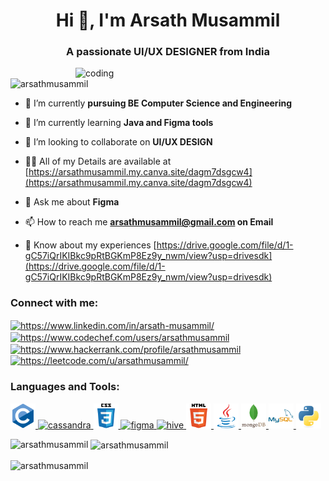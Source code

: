 <h1 align="center">Hi 👋, I'm Arsath Musammil</h1>
<h3 align="center">A passionate UI/UX DESIGNER from India</h3>

<img align="right" alt="coding" width="400" src="https://camo.githubusercontent.com/2366b34bb903c09617990fb5fff4622f3e941349e846ddb7e73df872a9d21233/68747470733a2f2f63646e2e6472696262626c652e636f6d2f75736572732f3733303730332f73637265656e73686f74732f363538313234332f6176656e746f2e676966">

<p align="left"> <img src="https://komarev.com/ghpvc/?username=arsathmusammil&label=Profile%20views&color=0e75b6&style=flat" alt="arsathmusammil" /> </p>

- 🔭 I’m currently **pursuing BE Computer Science and Engineering**

- 🌱 I’m currently learning **Java and Figma tools**

- 👯 I’m looking to collaborate on **UI/UX DESIGN**

- 👨‍💻 All of my Details are available at [https://arsathmusammil.my.canva.site/dagm7dsgcw4](https://arsathmusammil.my.canva.site/dagm7dsgcw4)

- 💬 Ask me about **Figma**

- 📫 How to reach me **arsathmusammil@gmail.com on Email**

- 📄 Know about my experiences [https://drive.google.com/file/d/1-gC57iQrIKIBkc9pRtBGKmP8Ez9y_nwm/view?usp=drivesdk](https://drive.google.com/file/d/1-gC57iQrIKIBkc9pRtBGKmP8Ez9y_nwm/view?usp=drivesdk)

<h3 align="left">Connect with me:</h3>
<p align="left">
<a href="https://linkedin.com/in/https://www.linkedin.com/in/arsath-musammil/" target="blank"><img align="center" src="https://raw.githubusercontent.com/rahuldkjain/github-profile-readme-generator/master/src/images/icons/Social/linked-in-alt.svg" alt="https://www.linkedin.com/in/arsath-musammil/" height="30" width="40" /></a>
<a href="https://www.codechef.com/users/https://www.codechef.com/users/arsathmusammil" target="blank"><img align="center" src="https://cdn.jsdelivr.net/npm/simple-icons@3.1.0/icons/codechef.svg" alt="https://www.codechef.com/users/arsathmusammil" height="30" width="40" /></a>
<a href="https://www.hackerrank.com/https://www.hackerrank.com/profile/arsathmusammil" target="blank"><img align="center" src="https://raw.githubusercontent.com/rahuldkjain/github-profile-readme-generator/master/src/images/icons/Social/hackerrank.svg" alt="https://www.hackerrank.com/profile/arsathmusammil" height="30" width="40" /></a>
<a href="https://www.leetcode.com/https://leetcode.com/u/arsathmusammil/" target="blank"><img align="center" src="https://raw.githubusercontent.com/rahuldkjain/github-profile-readme-generator/master/src/images/icons/Social/leet-code.svg" alt="https://leetcode.com/u/arsathmusammil/" height="30" width="40" /></a>
</p>

<h3 align="left">Languages and Tools:</h3>
<p align="left"> <a href="https://www.cprogramming.com/" target="_blank" rel="noreferrer"> <img src="https://raw.githubusercontent.com/devicons/devicon/master/icons/c/c-original.svg" alt="c" width="40" height="40"/> </a> <a href="https://cassandra.apache.org/" target="_blank" rel="noreferrer"> <img src="https://www.vectorlogo.zone/logos/apache_cassandra/apache_cassandra-icon.svg" alt="cassandra" width="40" height="40"/> </a> <a href="https://www.w3schools.com/css/" target="_blank" rel="noreferrer"> <img src="https://raw.githubusercontent.com/devicons/devicon/master/icons/css3/css3-original-wordmark.svg" alt="css3" width="40" height="40"/> </a> <a href="https://www.figma.com/" target="_blank" rel="noreferrer"> <img src="https://www.vectorlogo.zone/logos/figma/figma-icon.svg" alt="figma" width="40" height="40"/> </a> <a href="https://hive.apache.org/" target="_blank" rel="noreferrer"> <img src="https://www.vectorlogo.zone/logos/apache_hive/apache_hive-icon.svg" alt="hive" width="40" height="40"/> </a> <a href="https://www.w3.org/html/" target="_blank" rel="noreferrer"> <img src="https://raw.githubusercontent.com/devicons/devicon/master/icons/html5/html5-original-wordmark.svg" alt="html5" width="40" height="40"/> </a> <a href="https://www.java.com" target="_blank" rel="noreferrer"> <img src="https://raw.githubusercontent.com/devicons/devicon/master/icons/java/java-original.svg" alt="java" width="40" height="40"/> </a> <a href="https://www.mongodb.com/" target="_blank" rel="noreferrer"> <img src="https://raw.githubusercontent.com/devicons/devicon/master/icons/mongodb/mongodb-original-wordmark.svg" alt="mongodb" width="40" height="40"/> </a> <a href="https://www.mysql.com/" target="_blank" rel="noreferrer"> <img src="https://raw.githubusercontent.com/devicons/devicon/master/icons/mysql/mysql-original-wordmark.svg" alt="mysql" width="40" height="40"/> </a> <a href="https://www.python.org" target="_blank" rel="noreferrer"> <img src="https://raw.githubusercontent.com/devicons/devicon/master/icons/python/python-original.svg" alt="python" width="40" height="40"/> </a> </p>

<p><img align="left" src="https://github-readme-stats.vercel.app/api/top-langs?username=arsathmusammil&show_icons=true&locale=en&layout=compact" alt="arsathmusammil" /></p>

<p>&nbsp;<img align="center" src="https://github-readme-stats.vercel.app/api?username=arsathmusammil&show_icons=true&locale=en" alt="arsathmusammil" /></p>

<p><img align="center" src="https://github-readme-streak-stats.herokuapp.com/?user=arsathmusammil&" alt="arsathmusammil" /></p>

